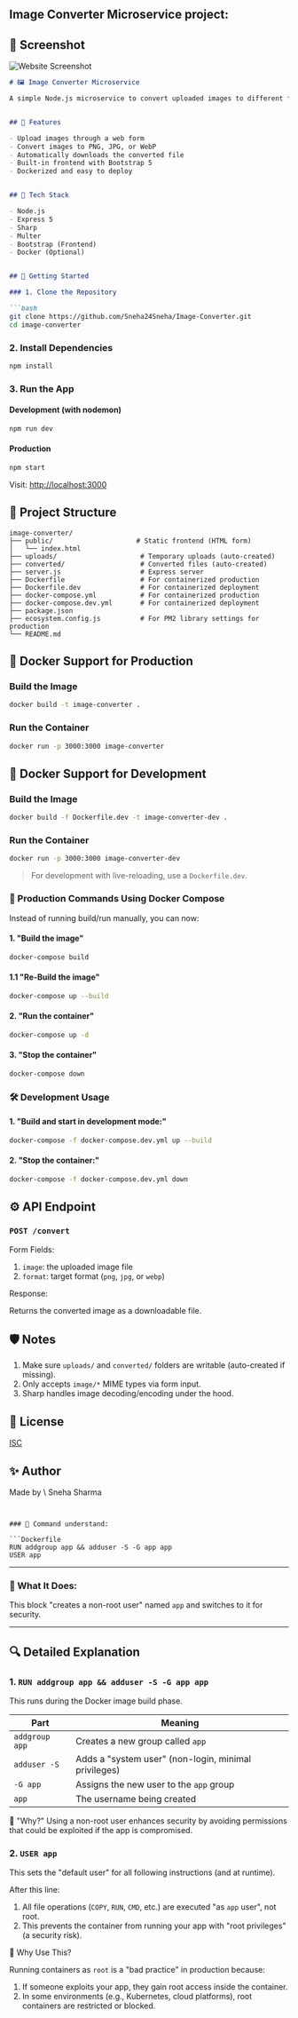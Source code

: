 ## Image Converter Microservice project:

## 📸 Screenshot

![Website Screenshot](public/images/Screenshot-image-converter.jpg)


````markdown
# 🖼️ Image Converter Microservice

A simple Node.js microservice to convert uploaded images to different formats (`.jpg`, `.png`, `.webp`) using [Sharp](https://sharp.pixelplumbing.com/), [Express](https://expressjs.com/), and [Multer](https://github.com/expressjs/multer).


## 📸 Features

- Upload images through a web form
- Convert images to PNG, JPG, or WebP
- Automatically downloads the converted file
- Built-in frontend with Bootstrap 5
- Dockerized and easy to deploy


## 🧰 Tech Stack

- Node.js
- Express 5
- Sharp
- Multer
- Bootstrap (Frontend)
- Docker (Optional)


## 🚀 Getting Started

### 1. Clone the Repository

```bash
git clone https://github.com/Sneha24Sneha/Image-Converter.git
cd image-converter
````

### 2. Install Dependencies

```bash
npm install
```

### 3. Run the App

#### Development (with nodemon)

```bash
npm run dev
```

#### Production

```bash
npm start
```

Visit: [http://localhost:3000](http://localhost:3000)


## 📁 Project Structure

```
image-converter/
├── public/                     # Static frontend (HTML form)
│   └── index.html
├── uploads/                     # Temporary uploads (auto-created)
├── converted/                   # Converted files (auto-created)
├── server.js                    # Express server
├── Dockerfile                   # For containerized production
├── Dockerfile.dev               # For containerized deployment
├── docker-compose.yml           # For containerized production
├── docker-compose.dev.yml       # For containerized deployment
├── package.json
├── ecosystem.config.js          # For PM2 library settings for production
└── README.md
```


## 🐳 Docker Support for Production

### Build the Image

```bash
docker build -t image-converter .
```

### Run the Container

```bash
docker run -p 3000:3000 image-converter
```


## 🐳 Docker Support for Development

### Build the Image

```bash
docker build -f Dockerfile.dev -t image-converter-dev .
```

### Run the Container

```bash
docker run -p 3000:3000 image-converter-dev
```

> For development with live-reloading, use a `Dockerfile.dev`.


### 🐳 Production Commands Using Docker Compose

Instead of running build/run manually, you can now:

#### 1. "Build the image"

```bash
docker-compose build
```
#### 1.1 "Re-Build the image"

```bash
docker-compose up --build
````

#### 2. "Run the container"

```bash
docker-compose up -d
```

#### 3. "Stop the container"

```bash
docker-compose down
```


### 🛠 Development Usage

#### 1. "Build and start in development mode:"

```bash
docker-compose -f docker-compose.dev.yml up --build
```

#### 2. "Stop the container:"

```bash
docker-compose -f docker-compose.dev.yml down
```


## ⚙️ API Endpoint

### `POST /convert`

Form Fields:

1) `image`: the uploaded image file
2) `format`: target format (`png`, `jpg`, or `webp`)

Response:

 Returns the converted image as a downloadable file.


## 🛡️ Notes

1) Make sure `uploads/` and `converted/` folders are writable (auto-created if missing).
2) Only accepts `image/*` MIME types via form input.
3) Sharp handles image decoding/encoding under the hood.


## 📄 License

[ISC](LICENSE)


## ✨ Author

Made by \ Sneha Sharma


```


### 🔧 Command understand:

```Dockerfile
RUN addgroup app && adduser -S -G app app
USER app
```

---

### 🧠 What It Does:

This block "creates a non-root user" named `app` and switches to it for security.

---

## 🔍 Detailed Explanation

### 1. `RUN addgroup app && adduser -S -G app app`

This runs during the Docker image build phase.

| Part           | Meaning                                                |
| -------------- | ------------------------------------------------------ |
| `addgroup app` | Creates a new group called `app`                       |
| `adduser -S`   | Adds a "system user" (non-login, minimal privileges)   |
| `-G app`       | Assigns the new user to the `app` group                |
| `app`          | The username being created                             |

👮 "Why?"
Using a non-root user enhances security by avoiding permissions that could be exploited if the app is compromised.


### 2. `USER app`

This sets the "default user" for all following instructions (and at runtime).

After this line:

1) All file operations (`COPY`, `RUN`, `CMD`, etc.) are executed "as `app` user", not root.
2) This prevents the container from running your app with "root privileges" (a security risk).


🔐 Why Use This?

Running containers as `root` is a "bad practice" in production because:

1) If someone exploits your app, they gain root access inside the container.
2) In some environments (e.g., Kubernetes, cloud platforms), root containers are restricted or blocked.